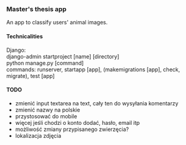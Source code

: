 ### Master's thesis app
An app to classify users' animal images.

#### Technicalities
Django:\
django-admin startproject [name] [directory]\
python manage.py [command]\
commands: runserver, startapp [app], (makemigrations [app], check, migrate), test [app]

#### TODO
- zmienić input textarea na text, cały ten do wysyłania komentarzy
- zmienić nazwy na polskie
- przystosować do mobile
- więcej jeśli chodzi o konto dodać, hasło, email itp
- możliwość zmiany przypisanego zwierzęcia?
- lokalizacja zdjęcia
